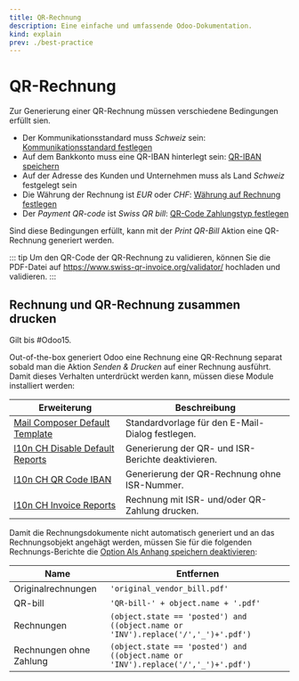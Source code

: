 ```yaml
---
title: QR-Rechnung
description: Eine einfache und umfassende Odoo-Dokumentation.
kind: explain
prev: ./best-practice
---
```


# QR-Rechnung

Zur Generierung einer QR-Rechnung müssen verschiedene Bedingungen erfüllt sien.

- Der Kommunikationsstandard muss _Schweiz_ sein: [Kommunikationsstandard festlegen](Accounting.md#Kommunikationsstandard%20festlegen)
- Auf dem Bankkonto muss eine QR-IBAN hinterlegt sein: [QR-IBAN speichern](Accounting%20Payments.md#QR-IBAN%20speichern)
- Auf der Adresse des Kunden und Unternehmen muss als Land _Schweiz_ festgelegt sein
- Die Währung der Rechnung ist _EUR_ oder _CHF_: [Währung auf Rechnung festlegen](Accounting%20Multicurrency.md#Währung%20auf%20Rechnung%20festlegen)
- Der _Payment QR-code_ ist _Swiss QR bill_: [QR-Code Zahlungstyp festlegen](Accounting%20Payments.md#QR-Code%20Zahlungstyp%20festlegen)

Sind diese Bedingungen erfüllt, kann mit der _Print QR-Bill_ Aktion eine QR-Rechnung generiert werden.

::: tip
Um den QR-Code der QR-Rechnung zu validieren, können Sie die PDF-Datei auf <https://www.swiss-qr-invoice.org/validator/> hochladen und validieren.
:::

## Rechnung und QR-Rechnung zusammen drucken

Gilt bis #Odoo15.

Out-of-the-box generiert Odoo eine Rechnung eine QR-Rechnung separat sobald man die Aktion _Senden & Drucken_ auf einer Rechnung ausführt. Damit dieses Verhalten unterdrückt werden kann, müssen diese Module installiert werden:

| Erweiterung                                                                   | Beschreibung                                       |
| ----------------------------------------------------------------------------- | -------------------------------------------------- |
| [Mail Composer Default Template](Mail%20Composer%20Default%20Template.md)     | Standardvorlage für den E-Mail-Dialog festlegen.   |
| [l10n CH Disable Default Reports](l10n%20CH%20Disable%20Default%20Reports.md) | Generierung der QR- und ISR-Berichte deaktivieren. |
| [l10n CH QR Code IBAN](l10n%20CH%20QR%20Code%20IBAN.md)                       | Generierung der QR-Rechnung ohne ISR-Nummer.       |
| [l10n CH Invoice Reports](l10n%20CH%20Invoice%20Reports.md)                   | Rechnung mit ISR- und/oder QR-Zahlung drucken.     |

Damit die Rechnungsdokumente nicht automatisch generiert und an das Rechnungsobjekt angehägt werden, müssen Sie für die folgenden Rechnungs-Berichte die [Option Als Anhang speichern deaktivieren](Development%20Reports.md#Option%20Als%20Anhang%20speichern%20deaktivieren):

| Name                    | Entfernen                                                                         |
| ----------------------- | --------------------------------------------------------------------------------- |
| Originalrechnungen      | `'original_vendor_bill.pdf'`                                                      |
| QR-bill                 | `'QR-bill-' + object.name + '.pdf'`                                               |
| Rechnungen              | `(object.state == 'posted') and ((object.name or 'INV').replace('/','_')+'.pdf')` |
| Rechnungen ohne Zahlung | `(object.state == 'posted') and ((object.name or 'INV').replace('/','_')+'.pdf')` |
